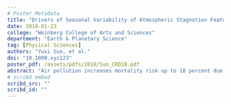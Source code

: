 ```yaml
---
# Poster Metadata
title: "Drivers of Seasonal Variability of Atmospheric Stagnation Features Under Anthropogenic Forcing Using a Climate Model Ensemble (CMIP5)"
date: 2018-01-23
college: "Weinberg College of Arts and Sciences"
department: "Earth & Planetary Science"
tag: [Physical Sciences]
authors: "Yuxi Suo, et al."
doi: "10.1000.xyz123"
poster_pdf: /assets/pdfs/2018/Suo_CRD18.pdf
abstract: "Air pollution increases mortality risk up to 18 percent due to cardiovascular causes. Poor air quality occurs more when meteorological components prevent the dispersal of pollutants in the lower atmosphere. The atmospheric and hydrological patterns change as global warming alters the pattern of circulations seasonally. The purpose of this study was to use an air stagnation index (ASI) to quantify the meteorological conditions that allow poor air quality. We examined ASI by season given that each season is dominated by the distinct synoptic meteorological phenomenon. By looking at these phenomena, we aimed to better explain the change of stagnation events. Here, we applied the ASI to the bias-corrected Coupled Model Intercomparison Project (CMIP5) ensemble prediction data. An exploratory analysis of CMIP5 model biased data suggested that the trend of stagnation days and duration of stagnation events have different seasonal patterns, and fluctuated spatially and seasonally. Our result suggests that global climate change will alter the air stagnation occurrence in the different season. Stagnation is very likely to increase among various regions of the world, including those areas with historical pollution issue. To complete this study, we will apply statistical analyses in conjunction with multi-model agreement criteria to quantify the robustness of air stagnation change. Future work might include tuning the ASI Metric for specific regions of interest."
# scribd embed
scribd_src: ""
scribd_id: ""
---
```

